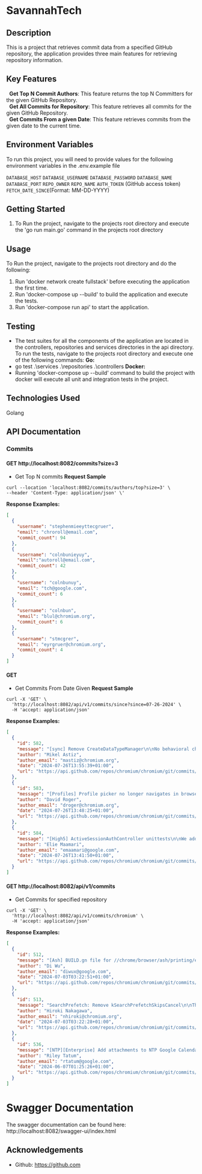 # SavannahTech

## Description
This is a project that retrieves commit data from a specified GitHub repository, the application provides three main features for retrieving repository information. 
## Key Features

&nbsp;
__Get Top N Commit Authors__: This feature returns the top N Committers for the given GitHub Repository.\
&nbsp;
__Get All Commits for Repository__: This feature retrieves all commits for the given GitHub Repository. \
&nbsp;
__Get Commits From a given Date__: This feature retrieves commits from the given date to the current time. 

## Environment Variables

To run this project, you will need to provide values for the following environment variables in the .env.example file

`DATABASE_HOST`
`DATABASE_USERNAME`
`DATABASE_PASSWORD`
`DATABASE_NAME`
`DATABASE_PORT`
`REPO_OWNER`
`REPO_NAME`
`AUTH_TOKEN` (GitHub access token)
`FETCH_DATE_SINCE`(Format: MM-DD-YYYY)



## Getting Started
1. To Run the project, navigate to the projects root directory and execute the 'go run main.go' command in the projects root directory
## Usage
To Run the project, navigate to the projects root directory and do the following:
1. Run 'docker network create fullstack' before executing the application the first time.
2. Run 'docker-compose up --build' to build the application and execute the tests.
3. Run 'docker-compose run api' to start the application.

## Testing
- The test suites for all the components of the application are located in the controllers, repositories and services directories in the api directory. To run the tests, navigate to the projects root directory and execute one of the following commands:
__Go:__ 
- go test .\services .\repositories .\controllers
__Docker:__ 
- Running 'docker-compose up --build' command to build the project with docker will execute all unit and 
integration tests in the project.

## Technologies Used
Golang
## API Documentation

### Commits

#### GET http://localhost:8082/commits?size=3

- Get Top N commits
**Request Sample**
```shell
curl --location 'localhost:8082/commits/authors/top?size=3' \
--header 'Content-Type: application/json' \'

```
**Response Examples:**
```json
[
  {
    "username": "stephenmieeyttecgruer",
    "email": "chroroll@email.com",
    "commit_count": 94
  },
  {
    "username": "colnbunieyuy",
    "email":"autoroll@email.com",
    "commit_count": 42
  },
  {
    "username": "colnbunuy",
    "email": "tch@google.com",
    "commit_count": 6
  },
  {
    "username": "colnbun",
    "email": "blul@chromium.org",
    "commit_count": 6
  },
  {
    "username": "stmcgrer",
    "email": "eyrgruer@chromium.org",
    "commit_count": 4
  }
]
```


#### GET
- Get Commits From Date Given
  **Request Sample**
```shell
curl -X 'GET' \
  'http://localhost:8082/api/v1/commits/since?since=07-26-2024' \
  -H 'accept: application/json'

```
**Response Examples:**
```json
[
  {
    "id": 582,
    "message": "[sync] Remove CreateDataTypeManager\n\nNo behavioral changes outside tests, as it always instantiates\nDataTypeManagerImpl.\n\nIn tests, before this class, a subclass was instantiated for the purpose\nof accessing some internal state. Instead, SyncEngine can be used for\nsimilar purposes, and everything else isn't externally visible and\narguably shouldn't be verified in tests.\n\nOne benefit is that SyncApiComponentFactory has a better-defined\nscope, which is dealing with SyncEngine instances. A TODO is added\nto find a better name for this class and make it less abstract.\n\nChange-Id: Ia54821245f07f09c49bb0c3d5dc595d1ac61bf0a\nBug: 335688372\nReviewed-on: https://chromium-review.googlesource.com/c/chromium/src/+/5741644\nCode-Coverage: findit-for-me@appspot.gserviceaccount.com <findit-for-me@appspot.gserviceaccount.com>\nCommit-Queue: Mikel Astiz <mastiz@chromium.org>\nReviewed-by: Marc Treib <treib@chromium.org>\nCr-Commit-Position: refs/heads/main@{#1333502}",
    "author": "Mikel Astiz",
    "author_email": "mastiz@chromium.org",
    "date": "2024-07-26T13:55:39+01:00",
    "url": "https://api.github.com/repos/chromium/chromium/git/commits/d66d47c65b5180387e321d05bffcf37be1d9112a"
  },
  {
    "id": 583,
    "message": "[Profiles] Profile picker no longer navigates in browser being destroyed\n\nBug: 40064092, 40242414\nChange-Id: Id8283b435a99254788225748800d7fec409fb9c6\nReviewed-on: https://chromium-review.googlesource.com/c/chromium/src/+/5741701\nReviewed-by: Greg Thompson <grt@chromium.org>\nCommit-Queue: David Roger <droger@chromium.org>\nCr-Commit-Position: refs/heads/main@{#1333501}",
    "author": "David Roger",
    "author_email": "droger@chromium.org",
    "date": "2024-07-26T13:48:25+01:00",
    "url": "https://api.github.com/repos/chromium/chromium/git/commits/1cd71739a1661436a24c9b8ea057dc9061e73ef0"
  },
  {
    "id": 584,
    "message": "[High5] ActiveSessionAuthController unittests\n\nWe add several unittests that test the behavior of\n`ActiveSessionAuthController`. We assert that it behaves correctly in\nthe case of correct and wrong password/pin inputs, and in the case of\ncanceling the dialog.\n\nBug: b:352238958, b:348326316\nChange-Id: I141d45f932ad9884253480e578c413ec61d948ab\nReviewed-on: https://chromium-review.googlesource.com/c/chromium/src/+/5735972\nReviewed-by: Xiyuan Xia <xiyuan@chromium.org>\nReviewed-by: Maksim Ivanov <emaxx@chromium.org>\nReviewed-by: Hardik Goyal <hardikgoyal@chromium.org>\nCommit-Queue: Elie Maamari <emaamari@google.com>\nCr-Commit-Position: refs/heads/main@{#1333500}",
    "author": "Elie Maamari",
    "author_email": "emaamari@google.com",
    "date": "2024-07-26T13:41:50+01:00",
    "url": "https://api.github.com/repos/chromium/chromium/git/commits/3d5950913dbbd130539cca48ada2812498e5cf48"
  }
]
```

#### GET http://localhost:8082/api/v1/commits
- Get Commits for specified repository

```shell
curl -X 'GET' \
  'http://localhost:8082/api/v1/commits/chromium' \
  -H 'accept: application/json'
```

**Response Examples:**
```json
[
  {
    "id": 512,
    "message": "[Ash] BUILD.gn file for //chrome/browser/ash/printing/enterprise\n\nThis CL is in preparation for the bigger refactoring of\nb/335294351, i.e., create BUILD.gn file for\n//chrome/browser/ash/printing.\n\nFixed: 349929005\nChange-Id: Ica977c77b90e544a67ba05235ff9ae135e67a21d\nReviewed-on: https://chromium-review.googlesource.com/c/chromium/src/+/5671705\nReviewed-by: Kyle Horimoto <khorimoto@chromium.org>\nCommit-Queue: Di Wu <diwux@google.com>\nCr-Commit-Position: refs/heads/main@{#1322534}",
    "author": "Di Wu",
    "author_email": "diwux@google.com",
    "date": "2024-07-03T03:22:51+01:00",
    "url": "https://api.github.com/repos/chromium/chromium/git/commits/f3b7c00ed532c792b044b5b66874360b6579fe6d"
  },
  {
    "id": 513,
    "message": "SearchPrefetch: Remove kSearchPrefetchSkipsCancel\n\nThis feature was enabled by default by https://crrev.com/c/4469310.\n\nNO_IFTTT=Changes will be done in the separate repository later.\n\nChange-Id: I04e933b7dd49e7c842bfd106b2536f5d516396c3\nBug: b/262915418\nReviewed-on: https://chromium-review.googlesource.com/c/chromium/src/+/5670607\nReviewed-by: Takashi Toyoshima <toyoshim@chromium.org>\nCommit-Queue: Hiroki Nakagawa <nhiroki@chromium.org>\nReviewed-by: Lingqi Chi <lingqi@chromium.org>\nCr-Commit-Position: refs/heads/main@{#1322533}",
    "author": "Hiroki Nakagawa",
    "author_email": "nhiroki@chromium.org",
    "date": "2024-07-03T03:22:28+01:00",
    "url": "https://api.github.com/repos/chromium/chromium/git/commits/41a083672130d62fc2bdc063992fd29f92ae1652"
  },
  {
    "id": 536,
    "message": "[NTP][Enterprise] Add attachments to NTP Google Calendar card\n\n* Pulled out some styles in cr-chip into variables so they could be\n  tweaked for this UI.\n* Set cr-chip white-space to nowrap because of wrapping that was\n  happening when the line of attachments was overflowing.\n* Optimized images.\n* Updated handler unittests to support multiple test server response\n  json files.\n\nscreenshot: http://screenshot/atkRdBXyD3m6gy2\n\nBug: 345258413\nChange-Id: Iba569ec40286d4233e478647d9d7e9e0635fcfd1\nReviewed-on: https://chromium-review.googlesource.com/c/chromium/src/+/5601712\nReviewed-by: John Lee <johntlee@chromium.org>\nCommit-Queue: Riley Tatum <rtatum@google.com>\nReviewed-by: Tibor Goldschwendt <tiborg@chromium.org>\nReviewed-by: Mustafa Emre Acer <meacer@chromium.org>\nCode-Coverage: findit-for-me@appspot.gserviceaccount.com <findit-for-me@appspot.gserviceaccount.com>\nCr-Commit-Position: refs/heads/main@{#1311650}",
    "author": "Riley Tatum",
    "author_email": "rtatum@google.com",
    "date": "2024-06-07T01:25:26+01:00",
    "url": "https://api.github.com/repos/chromium/chromium/git/commits/2a3f596567f102ac864379a80b0dad4a6852f591"
  }
]
```
# Swagger Documentation
The swagger documentation can be found here: 
http://localhost:8082/swagger-ui/index.html

## Acknowledgements
 - Github: https://github.com


